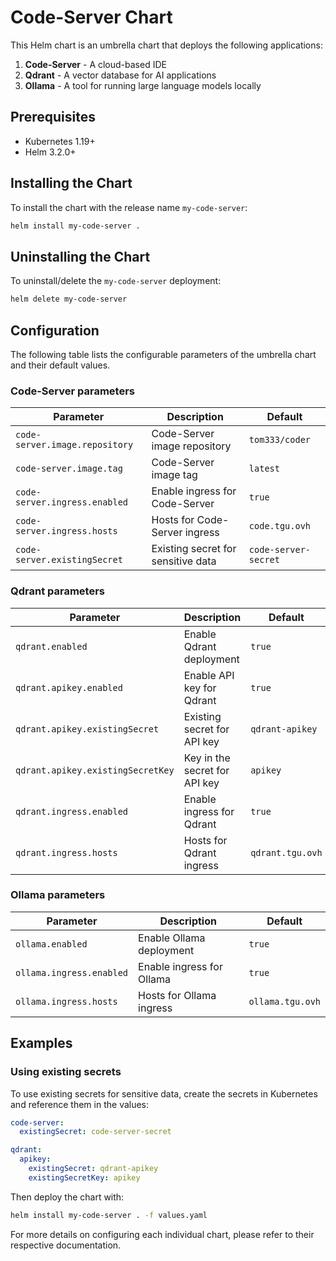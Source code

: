 # Code-Server Chart

This Helm chart is an umbrella chart that deploys the following applications:

1. **Code-Server** - A cloud-based IDE
2. **Qdrant** - A vector database for AI applications
3. **Ollama** - A tool for running large language models locally

## Prerequisites

- Kubernetes 1.19+
- Helm 3.2.0+

## Installing the Chart

To install the chart with the release name `my-code-server`:

```bash
helm install my-code-server .
```

## Uninstalling the Chart

To uninstall/delete the `my-code-server` deployment:

```bash
helm delete my-code-server
```

## Configuration

The following table lists the configurable parameters of the umbrella chart and their default values.

### Code-Server parameters

| Parameter | Description | Default |
| --------- | ----------- | ------- |
| `code-server.image.repository` | Code-Server image repository | `tom333/coder` |
| `code-server.image.tag` | Code-Server image tag | `latest` |
| `code-server.ingress.enabled` | Enable ingress for Code-Server | `true` |
| `code-server.ingress.hosts` | Hosts for Code-Server ingress | `code.tgu.ovh` |
| `code-server.existingSecret` | Existing secret for sensitive data | `code-server-secret` |

### Qdrant parameters

| Parameter | Description | Default |
| --------- | ----------- | ------- |
| `qdrant.enabled` | Enable Qdrant deployment | `true` |
| `qdrant.apikey.enabled` | Enable API key for Qdrant | `true` |
| `qdrant.apikey.existingSecret` | Existing secret for API key | `qdrant-apikey` |
| `qdrant.apikey.existingSecretKey` | Key in the secret for API key | `apikey` |
| `qdrant.ingress.enabled` | Enable ingress for Qdrant | `true` |
| `qdrant.ingress.hosts` | Hosts for Qdrant ingress | `qdrant.tgu.ovh` |

### Ollama parameters

| Parameter | Description | Default |
| --------- | ----------- | ------- |
| `ollama.enabled` | Enable Ollama deployment | `true` |
| `ollama.ingress.enabled` | Enable ingress for Ollama | `true` |
| `ollama.ingress.hosts` | Hosts for Ollama ingress | `ollama.tgu.ovh` |

## Examples

### Using existing secrets

To use existing secrets for sensitive data, create the secrets in Kubernetes and reference them in the values:

```yaml
code-server:
  existingSecret: code-server-secret

qdrant:
  apikey:
    existingSecret: qdrant-apikey
    existingSecretKey: apikey
```

Then deploy the chart with:

```bash
helm install my-code-server . -f values.yaml
```

For more details on configuring each individual chart, please refer to their respective documentation.